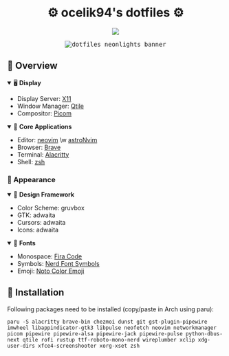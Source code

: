 <h1 align="center">⚙️ ocelik94's dotfiles ⚙️</h1>

<p align="center">
    <a href="https://github.com/ocelik94/dotfiles/stargazers">
        <img
            src="https://img.shields.io/github/stars/ocelik94/dotfiles?color=ecc45d&logo=apachespark&labelColor=24283b&logoColor=ecc45d&style=for-the-badge"
        >
    </a>
</p>

<p align="center">
    <kbd>
        <img
            alt="dotfiles neonlights banner"
            src="https://github.com/ocelik94/dotfiles/blob/main/.github/assets/demo.png?raw=true"/>
    </kbd>
</p>

<p align="center">

## 👾 Overview

<details open>
<summary>🖥️ <b>Display</b></summary>

- Display Server: [X11](https://wiki.archlinux.org/title/X11)
- Window Manager: [Qtile](https://qtile.org/)
- Compositor: [Picom](https://github.com/yshui/picom)

</details>

<details open>
<summary>🎯 <b>Core Applications</b></summary>

- Editor: [neovim](https://neovim.io/) \w [astroNvim](https://astronvim.com/)
- Browser: [Brave](https://brave.com/de/)
- Terminal: [Alacritty](https://github.com/alacritty/alacritty)
- Shell: [zsh](https://wiki.archlinux.org/title/zsh)

</details>

### 🎥 Appearance

<details open>
<summary>🎨 <b>Design Framework</b></summary>

- Color Scheme: gruvbox
- GTK: adwaita
- Cursors: adwaita
- Icons: adwaita

</details>

<details open>
<summary>💬 <b>Fonts</b></summary>

- Monospace: [Fira Code](https://github.com/tonsky/FiraCode)
- Symbols: [Nerd Font Symbols](https://github.com/ryanoasis/nerd-fonts)
- Emoji: [Noto Color Emoji](https://fonts.google.com/noto/specimen/Noto+Color+Emoji)

</details>

## 👾 Installation

Following packages need to be installed (copy/paste in Arch using paru):

``` 
paru -S alacritty brave-bin chezmoi dunst git gst-plugin-pipewire imwheel libappindicator-gtk3 libpulse neofetch neovim networkmanager picom pipewire pipewire-alsa pipewire-jack pipewire-pulse python-dbus-next qtile rofi rustup ttf-roboto-mono-nerd wireplumber xclip xdg-user-dirs xfce4-screenshooter xorg-xset zsh
```
